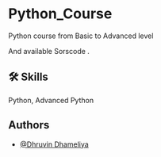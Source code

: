 # Python_Course
Python course from Basic to Advanced level 

And available Sorscode .




## 🛠 Skills
Python, Advanced Python


  
## Authors

- [@Dhruvin Dhameliya](https://github.com/dhruvindhameliya)

  
